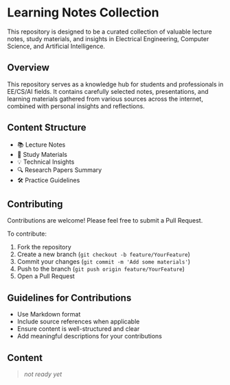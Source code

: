 # Learning Notes Collection

This repository is designed to be a curated collection of valuable lecture notes, study materials, and insights in Electrical Engineering, Computer Science, and Artificial Intelligence.

## Overview

This repository serves as a knowledge hub for students and professionals in EE/CS/AI fields. It contains carefully selected notes, presentations, and learning materials gathered from various sources across the internet, combined with personal insights and reflections.

## Content Structure

- 📚 Lecture Notes
- 📝 Study Materials
- 💡 Technical Insights
- 🔍 Research Papers Summary
- 🛠️ Practice Guidelines

## Contributing

Contributions are welcome! Please feel free to submit a Pull Request.

To contribute:

1. Fork the repository
2. Create a new branch (`git checkout -b feature/YourFeature`)
3. Commit your changes (`git commit -m 'Add some materials'`)
4. Push to the branch (`git push origin feature/YourFeature`)
5. Open a Pull Request

## Guidelines for Contributions

- Use Markdown format
- Include source references when applicable
- Ensure content is well-structured and clear
- Add meaningful descriptions for your contributions

## Content

> *not ready yet*
